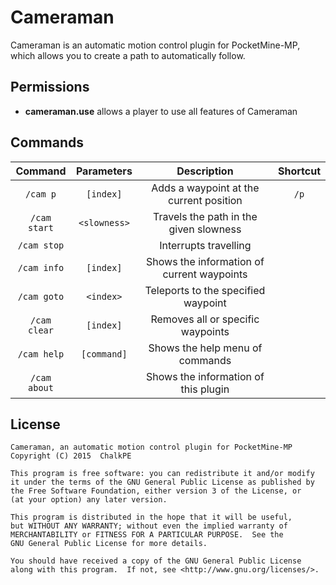 # Cameraman
Cameraman is an automatic motion control plugin for PocketMine-MP, which allows you to create a path to automatically follow.

## Permissions
- **cameraman.use** allows a player to use all features of Cameraman

## Commands
| Command | Parameters | Description | Shortcut |
| :-------: | :-------: | :-------: | :-------: |
| `/cam p` | `[index]` | Adds a waypoint at the current position | `/p` |
| `/cam start` | `<slowness>` | Travels the path in the given slowness | |
| `/cam stop` | | Interrupts travelling | |
| `/cam info` | `[index]` | Shows the information of current waypoints | |
| `/cam goto` | `<index>` | Teleports to the specified waypoint | |
| `/cam clear` | `[index]` | Removes all or specific waypoints | |
| `/cam help` | `[command]` | Shows the help menu of commands | |
| `/cam about` | | Shows the information of this plugin | |

## License
```
Cameraman, an automatic motion control plugin for PocketMine-MP
Copyright (C) 2015  ChalkPE

This program is free software: you can redistribute it and/or modify
it under the terms of the GNU General Public License as published by
the Free Software Foundation, either version 3 of the License, or
(at your option) any later version.

This program is distributed in the hope that it will be useful,
but WITHOUT ANY WARRANTY; without even the implied warranty of
MERCHANTABILITY or FITNESS FOR A PARTICULAR PURPOSE.  See the
GNU General Public License for more details.

You should have received a copy of the GNU General Public License
along with this program.  If not, see <http://www.gnu.org/licenses/>.
```
